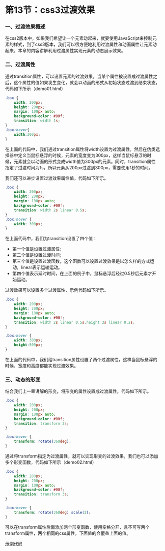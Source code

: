 # 第13节：css3过渡效果

### 一、过渡效果概述

在css2版本中，如果我们希望让一个元素动起来，就要使用JavaScript来控制元素的样式，到了css3版本，我们可以很方便地利用过渡属性和动画属性让元素动起来，本章的内容讲解利用过渡属性实现元素的动态展示效果。

### 二、过渡属性

通过transition属性，可以设置元素的过渡效果，当某个属性被设置成过渡属性之后，这个属性的值如果发生变化，就会以动画的形式从初始状态过渡到结束状态，代码如下所示（demo01.html）

``` css
.box {
    width: 200px;
    height: 200px;
    margin: 100px auto;
    background-color: #00f;
    transition: width 1s;
}
.box:hover{
    width:300px;
}
```

在上面的代码中，我们通过transition属性将width设置为过渡属性，然后在伪类选择器中定义当鼠标悬浮的时候，元素的宽度变为300px，这样当鼠标悬浮的时候，元素就会以动画的形式变成width值为300px的元素。同时，transition属性指定了过渡时间为1s，所以元素从200px过渡到300px，需要使用1秒的时间。

我们还可以进步设置过渡效果属性值，代码如下所示。

``` css
.box {
    width: 200px;
    height: 200px;
    margin: 100px auto;
    background-color: #00f;
    transition: width 2s linear 0.5s;
}
.box:hover {
    width: 300px;
}
```

在上面代码中，我们为transition设置了四个值：
* 第一个值是设置过渡属性;
* 第二个值是设置过渡时间;
* 第三个值是设置过渡函数，这个函数可以设置过渡效果是以怎么样的方式运动，linear表示运输运动。
* 第四个值表示延时时间，在上面的例子中，鼠标悬浮后经过0.5秒后元素才开始运动。

过渡效果可以设置多个过渡属性，示例代码如下所示。

``` css
.box {
    width: 200px;
    height: 200px;
    margin: 100px auto;
    background-color: #00f;
    transition: width 2s linear 0.5s,height 3s linear 0.2s;
}

.box:hover {
    width: 300px;
    height:500px;
}
```

在上面的代码中，我们给transition属性设置了两个过渡属性，这样当鼠标悬浮的时候，宽度和高度都能实现过渡效果。


### 三、动态的形变

结合我们上一章讲解的形变，将形变的属性设置成过渡属性，代码如下所示。

``` css
.box {
    width: 200px;
    height: 200px;
    margin: 100px auto;
    background-color: #00f;
    transition: transform 3s;
}

.box:hover {
    transform: rotate(360deg);
}
```

通过将transform指定为过渡属性，就可以实现形变的过渡效果，我们也可以添加多个形变函数，代码如下所示（demo02.html）

``` css
.box {
    width: 200px;
    height: 200px;
    margin: 100px auto;
    background-color: #00f;
    transition: transform 3s;
}

.box:hover {
    transform: rotate(360deg) scale(2); 
}
```

可以在transform属性后面添加两个形变函数，使用空格分开，且不可写两个transform属性，两个相同的css属性，下面值的会覆盖上面的值。

[示例代码](https://github.com/xiaozhoulee/xiaozhou-examples/tree/master/01-网页重构/第13节：CSS3过度效果)
